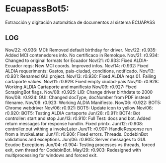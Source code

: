 # EcuapassBot5: 
Extracción y digitación automática de documentos al sistema ECUAPASS

## LOG
Nov/22: r0.936: MCI: Removed default birthday for driver.
Nov/22: r0.935: Added MCI contenedores info. No certificaco in Remolque.
Nov/21: r0.934: Changed to original formats for Ecuador
Nov/21: r0.933: Fixed ALDIA-Ecuador reqs: New MCI coords. Improved infos.
Nov/14: r0.932: Fixed ALDIA requeriments: Gastos, pais-ciudad, conditions, notificado.
Nov/13: r0.931: Renamed GUI project.
Nov/13: r0.930: Fixed ALDIA reqs 01. Failing cartaporte values. 
Nov/11: r0.929: Fixed empty ciudad-pais
Nov/10: r0.928: Working ALDIA Cartaporte and manifiesto
Nov/09: r0.927: Fixed ScrapingBot flags.
Nov/08: r0.925: LIB: Change driver birthdate to 2000
Nov/08: r0.924: GUI: Changed docType, docNumber from PDF instead filename.
Nov/06: r0.923: Working ALDIA Manifiesto.
Nov/06: r0.922: BOT5: Chrome webdriver
Nov/06: r0.921: BOT5: Update icon to yellow
Nov/06: r0.920: BOT5: Testing ALDIA cartaporte
Jun/28: r0.911: BOT4: Bot controller: start and stop
Jun/13: r0.910: Full Test: docs and bot. Added return messages for response handlin. Fixed printx.
Jun/12: r0.908: controller.out withing a invokeLater
Jun/11: r0.907: HandleResponse run from a InvokeLater.
Jun/11: r0.906: Fixed errors. Threads. CodebinBot validations and exceptions.
Jun/06: r0.905: Server messages to GUI. Ecudoc Exceptions 
Jun/04: r0.904: Testing processes vs threads, forced exit, own thread for CodebinBot.
May/29: r0.903: Redesigned with multiprocessing for windows and forced exit.


